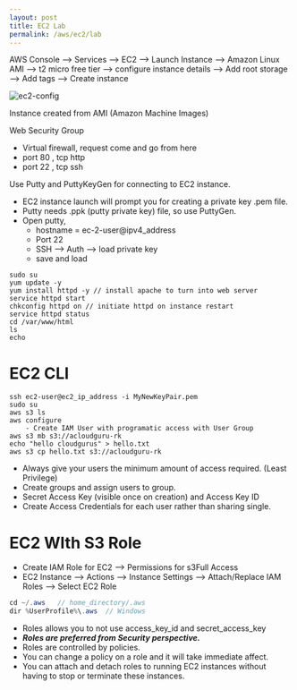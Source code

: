```yaml
---
layout: post
title: EC2 Lab
permalink: /aws/ec2/lab
---
```


AWS Console --> Services --> EC2 --> Launch Instance --> Amazon Linux AMI --> t2 micro free tier --> configure instance details --> Add root storage --> Add tags --> Create instance

![ec2-config]({{site.cdn}}/aws/ec2/ec2-config.png)

Instance created from AMI (Amazon Machine Images)

Web Security Group 
- Virtual firewall, request come and go from here
- port 80 , tcp http
- port 22 , tcp ssh

Use Putty and PuttyKeyGen for connecting to EC2 instance.
- EC2 instance launch will prompt you for creating a private key .pem file.
- Putty needs .ppk (putty private key) file, so use PuttyGen.
- Open putty, 
    - hostname = ec-2-user@ipv4_address
    - Port 22
    - SSH --> Auth --> load private key
    - save and load

```linux
sudo su
yum update -y
yum install httpd -y // install apache to turn into web server
service httpd start
chkconfig httpd on // initiate httpd on instance restart
service httpd status
cd /var/www/html
ls
echo
```

# EC2 CLI
```ssh
ssh ec2-user@ec2_ip_address -i MyNewKeyPair.pem
sudo su
aws s3 ls
aws configure
    - Create IAM User with programatic access with User Group
aws s3 mb s3://acloudguru-rk
echo "hello cloudgurus" > hello.txt
aws s3 cp hello.txt s3://acloudguru-rk
```

* Always give your users the minimum amount of access required. (Least Privilege)
* Create groups and assign users to group.
* Secret Access Key (visible once on creation) and Access Key ID
* Create Access Credentials for each user rather than sharing single.

# EC2 WIth S3 Role
* Create IAM Role for EC2 --> Permissions for s3Full Access
* EC2 Instance --> Actions --> Instance Settings --> Attach/Replace IAM Roles --> Select EC2 Role

```java
cd ~/.aws   // home_directory/.aws
dir %UserProfile%\.aws  // Windows
```

* Roles allows you to not use access_key_id and secret_access_key
* ***Roles are preferred from Security perspective.***
* Roles are controlled by policies.
* You can change a policy on a role and it will take immediate affect.
* You can attach and detach roles to running EC2 instances without having to stop or terminate these instances.
